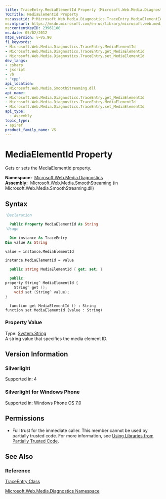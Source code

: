 ```yaml
---
title: TraceEntry.MediaElementId Property (Microsoft.Web.Media.Diagnostics)
TOCTitle: MediaElementId Property
ms:assetid: P:Microsoft.Web.Media.Diagnostics.TraceEntry.MediaElementId
ms:mtpsurl: https://msdn.microsoft.com/en-us/library/microsoft.web.media.diagnostics.traceentry.mediaelementid(v=VS.90)
ms:contentKeyID: 23961100
ms.date: 05/02/2012
mtps_version: v=VS.90
f1_keywords:
- Microsoft.Web.Media.Diagnostics.TraceEntry.MediaElementId
- Microsoft.Web.Media.Diagnostics.TraceEntry.get_MediaElementId
- Microsoft.Web.Media.Diagnostics.TraceEntry.set_MediaElementId
dev_langs:
- csharp
- jscript
- vb
- "cpp"
api_location:
- Microsoft.Web.Media.SmoothStreaming.dll
api_name:
- Microsoft.Web.Media.Diagnostics.TraceEntry.get_MediaElementId
- Microsoft.Web.Media.Diagnostics.TraceEntry.MediaElementId
- Microsoft.Web.Media.Diagnostics.TraceEntry.set_MediaElementId
api_type:
  - Assembly
topic_type:
- apiref
product_family_name: VS
---
```


# MediaElementId Property

Gets or sets the MediaElementId property.

**Namespace:**  [Microsoft.Web.Media.Diagnostics](microsoft-web-media-diagnostics-namespace_1.md)  
**Assembly:**  Microsoft.Web.Media.SmoothStreaming (in Microsoft.Web.Media.SmoothStreaming.dll)

## Syntax

```vb
'Declaration

  Public Property MediaElementId As String
'Usage

  Dim instance As TraceEntry
Dim value As String

value = instance.MediaElementId

instance.MediaElementId = value
```

```csharp
  public string MediaElementId { get; set; }
```

```cpp
  public:
property String^ MediaElementId {
    String^ get ();
    void set (String^ value);
}
```

```jscript
  function get MediaElementId () : String
function set MediaElementId (value : String)
```

### Property Value

Type: [System.String](https://msdn.microsoft.com/library/s1wwdcbf)  
A string value that specifies the media element ID.  

## Version Information

### Silverlight

Supported in: 4  

### Silverlight for Windows Phone

Supported in: Windows Phone OS 7.0  

## Permissions

  - Full trust for the immediate caller. This member cannot be used by partially trusted code. For more information, see [Using Libraries from Partially Trusted Code](https://msdn.microsoft.com/library/8skskf63).

## See Also

### Reference

[TraceEntry Class](traceentry-class-microsoft-web-media-diagnostics_1.md)

[Microsoft.Web.Media.Diagnostics Namespace](microsoft-web-media-diagnostics-namespace_1.md)


